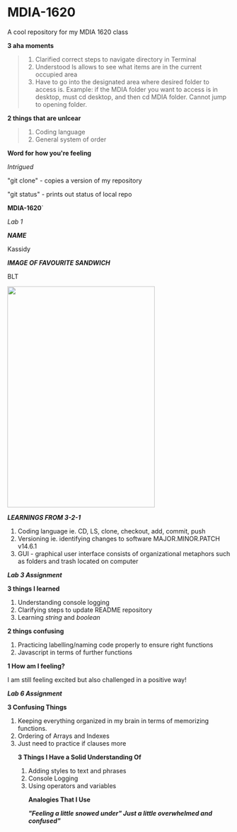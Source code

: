 # MDIA-1620
A cool repository for my MDIA 1620 class

**3 aha moments**

> 1. Clarified correct steps to navigate directory in Terminal
> 2. Understood ls allows to see what items are in the current occupied area
> 3. Have to go into the designated area where desired folder to access is. Example: if the MDIA folder you want to access is in desktop, must cd desktop, and then cd MDIA folder. Cannot jump to opening folder.

**2 things that are unlcear**
> 1. Coding language
> 2. General system of order

**Word for how you're feeling**

*Intrigued*

"git clone" - copies a version of my repository

"git status" - prints out status of local repo

**MDIA-1620**`

*Lab 1*

***NAME***

Kassidy

***IMAGE OF FAVOURITE SANDWICH***

BLT

<img src="https://littlesunnykitchen.com/wp-content/uploads/2022/07/BLT-Sandwich-1.jpg" width="333.25" height="500">

***LEARNINGS FROM 3-2-1***
<ol>
<li>Coding language ie. CD, LS, clone, checkout, add, commit, push</li>
<li>Versioning ie. identifying changes to software MAJOR.MINOR.PATCH v14.6.1</li>
<li>GUI - graphical user interface consists of organizational metaphors such as folders and trash located on computer</li>
</ol>


***Lab 3 Assignment***

**3 things I learned**
<ol>
<li>Understanding console logging</li>
<li>Clarifying steps to update README repository</li>
<li>Learning <em>string</em> and <em>boolean</em></li>
</ol>

**2 things confusing**
<ol>
<li>Practicing labelling/naming code properly to ensure right functions</li>
<li>Javascript in terms of further functions</li>
</ol>

**1 How am I feeling?**

I am still feeling excited but also challenged in a positive way!


***Lab 6 Assignment***

**3 Confusing Things**
<ol>
<li>Keeping everything organized in my brain in terms of memorizing functions.</li>
<li>Ordering of Arrays and Indexes</li>
<li>Just need to practice if clauses more</li>

**3 Things I Have a Solid Understanding Of**
<ol>
<li>Adding styles to text and phrases</li>
<li>Console Logging</li>
<li>Using operators and variables</li>

**Analogies That I Use**

***"Feeling a little snowed under" Just a little overwhelmed and confused"***
